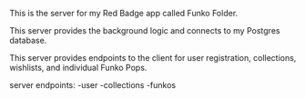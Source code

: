 This is the server for my Red Badge app called Funko Folder.

This server provides the background logic and connects to my Postgres database.

This server provides endpoints to the client for user registration, collections, wishlists, and individual Funko Pops.

server endpoints:
 -user
 -collections
 -funkos